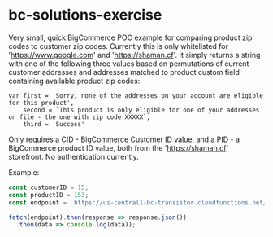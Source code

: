 # bc-solutions-exercise

Very small, quick BigCommerce POC example for comparing product zip codes to customer zip codes. Currently this is only whitelisted for 'https://www.google.com' and 'https://shaman.cf'. It simply returns a string with one of the following three values based on permutations of current customer addresses and addresses matched to product custom field containing available product zip codes:
```
var first = 'Sorry, none of the addresses on your account are eligible for this product',
    second = `This product is only eligible for one of your addresses on file - the one with zip code XXXXX`,
    third = 'Success'
```

Only requires a CID - BigCommerce Customer ID value, and a PID - a BigCommerce product ID value, both from the 'https://shaman.cf' storefront. No authentication currently.

Example:
``` javascript
const customerID = 15;
const productID = 153;
const endpoint = `https://us-central1-bc-transistor.cloudfunctions.net/app?CID=${customerID}&PID=${productID}`;

fetch(endpoint).then(response => response.json())
  .then(data => console.log(data));
```
